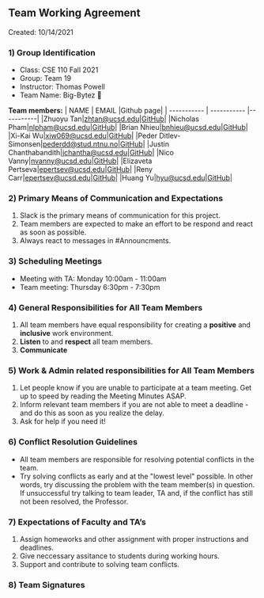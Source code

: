 
## Team Working Agreement ## 
Created: 10/14/2021

### 1) Group Identification ###
- Class: CSE 110 Fall 2021
- Group: Team 19
- Instructor: Thomas  Powell 
- Team Name: Big-Bytez 🍔

**Team members:**
| NAME        | EMAIL       |Github page|
| ----------- | ----------- |-----------|
|Zhuoyu Tan|zhtan@ucsd.edu|[GitHub](https://github.com/Big-Bytez/cse110-fa21-group19/blob/main/admin/georgetanUCSD)|
|Nicholas Pham|nlpham@ucsd.edu|[GitHub](https://github.com/nlpham)|
|Brian Nhieu|bnhieu@ucsd.edu|[GitHub](https://github.com/nhieubrian)|
|Xi-Kai Wu|xiw069@ucsd.edu|[GitHub](https://github.com/skaiwu)|
|Peder Ditlev-Simonsen|pederdd@stud.ntnu.no|[GitHub](https://github.com/PederDDS/This-is-me/blob/newBranch/index.md)|
|Justin Chanthabandith|jchantha@ucsd.edu|[GitHub](https://github.com/thejustinrock)|
|Nico Vanny|nvanny@ucsd.edu|[GitHub](https://github.com/nvanny)|
|Elizaveta Pertseva|epertsev@ucsd.edu|[GitHub](https://github.com/limpa105)|
|Reny Carr|epertsev@ucsd.edu|[GitHub](https://github.com/renaissancejlc)|
|Huang Yu|hyu@ucsd.edu|[GitHub](https://github.com/KKlein99)|
### 2) Primary Means of Communication and Expectations ###
1. Slack is the primary means of communication for this project. 
2. Team members are expected to make an effort to be respond and react as soon as possible.
3. Always react to messages in #Announcments.
### 3) Scheduling Meetings ###
* Meeting with TA:  Monday 10:00am - 11:00am  
* Team meeting:  Thursday 6:30pm - 7:30pm 
### 4) General Responsibilities for All Team Members ###
1. All team members have equal responsibility for creating a **positive** and **inclusive** work environment.
2. **Listen** to and **respect** all team members.
3. **Communicate** 
### 5) Work & Admin related responsibilities for All Team Members ### 
1. Let people know if you are unable to participate at a team meeting. Get up to speed by reading the Meeting Minutes ASAP.
2. Inform relevant team members if you are not able to meet a deadline - and do this as soon as you realize the delay.
3. Ask for help if you need it!
### 6) Conflict Resolution Guidelines ###
* All team members are responsible for resolving potential conflicts in the team.
* Try solving conflicts as early and at the "lowest level" possible. In other words, try discussing the problem with the team member(s) in question. If unsuccessful try talking to team leader, TA and, if the conflict has still not been resolved, the Professor.
### 7) Expectations of Faculty and TA’s ### 
1. Assign homeworks and other assignment with proper instructions and deadlines.
2. Give neccessary assitance to students during working hours.
3. Support and contribute to solving team conflicts.
### 8) Team Signatures ###






